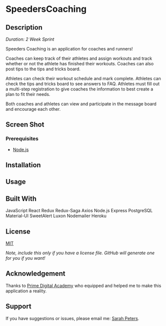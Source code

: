 # SpeedersCoaching

## Description

_Duration: 2 Week Sprint_

Speeders Coaching is an application for coaches and runners!

Coaches can keep track of their athletes and assign workouts and track whether or not the athlete has finished their workouts. Coaches can also post tips to the tips and tricks board.

Athletes can check their workout schedule and mark complete. Athletes can check the tips and tricks board to see answers to FAQ. Athletes must fill out a multi-step registration to give coaches the information to best create a plan to fit their needs.

Both coaches and athletes can view and participate in the message board and encourage each other.

## Screen Shot

### Prerequisites

- [Node.js](https://nodejs.org/en/)

## Installation

## Usage

## Built With

JavaScript
React
Redux
Redux-Saga
Axios
Node.js
Express
PostgreSQL
Material-UI
SweetAlert
Luxon
Nodemailer
Heroku

## License

[MIT](https://choosealicense.com/licenses/mit/)

_Note, include this only if you have a license file. GitHub will generate one for you if you want!_

## Acknowledgement

Thanks to [Prime Digital Academy](www.primeacademy.io) who equipped and helped me to make this application a reality.

## Support

If you have suggestions or issues, please email me: [Sarah Peters](sarahnpeters@gmail.com).
